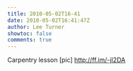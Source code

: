 ```yaml
---
title: 2010-05-02T16-41
date: 2010-05-02T16:41:47Z
author: Lee Turner
showtoc: false
comments: true
---
```


Carpentry lesson [pic] http://ff.im/-jI2DA

